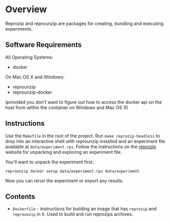 # Overview

Reprozip and reprounzip are packages for creating, bundling and executing
experiments.

## Software Requirements

All Operating Systems:

- docker

On Mac OS X and Windows:

- reprounzip
- reprounzip-docker

(provided you don't want to figure out how to access the docker api on the host
from within the container on Windows and Mac OS X)

## Instructions

Use the `Makefile` in the root of the project. Run `make reprozip-headless`
to drop into an interactive shell with reprounzip installed and an experiment
file available at `data/experiment.rpz`. Follow the instructions on the 
[reprozip](https://docs.reprozip.org/en/1.0.x/unpacking.html) website for
unpacking and exploring an experiment file.

You'll want to unpack the experiment first:

```
reprounzip docker setup data/experiment.rpz data/experiment
```

Now you can rerun the experiment or export any results.

## Contents

- `Dockerfile` - instructions for building an image that has `reprozip` and
  `reprounzip` in it. Used to build and run reprozips archives.
